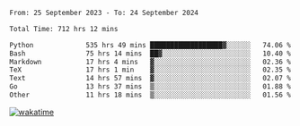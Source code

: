 <!--START_SECTION:waka-->

```txt
From: 25 September 2023 - To: 24 September 2024

Total Time: 712 hrs 12 mins

Python             535 hrs 49 mins ██████████████████▓░░░░░░   74.06 %
Bash               75 hrs 14 mins  ██▓░░░░░░░░░░░░░░░░░░░░░░   10.40 %
Markdown           17 hrs 4 mins   ▓░░░░░░░░░░░░░░░░░░░░░░░░   02.36 %
TeX                17 hrs 1 min    ▓░░░░░░░░░░░░░░░░░░░░░░░░   02.35 %
Text               14 hrs 57 mins  ▓░░░░░░░░░░░░░░░░░░░░░░░░   02.07 %
Go                 13 hrs 37 mins  ▒░░░░░░░░░░░░░░░░░░░░░░░░   01.88 %
Other              11 hrs 18 mins  ▒░░░░░░░░░░░░░░░░░░░░░░░░   01.56 %
```

<!--END_SECTION:waka-->
[![wakatime](https://wakatime.com/badge/user/5f89a63a-5294-4958-ad30-2b3455e63f2a.svg)](https://wakatime.com/@5f89a63a-5294-4958-ad30-2b3455e63f2a)
